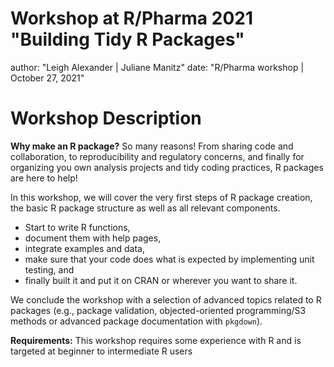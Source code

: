 # Workshop at R/Pharma 2021 "Building Tidy R Packages"

author: "Leigh Alexander | Juliane Manitz"
date: "R/Pharma workshop | October 27, 2021"

# Workshop Description

**Why make an R package?** So many reasons! From sharing code and collaboration, to reproducibility and regulatory concerns, and finally for organizing you own analysis projects and tidy coding practices, R packages are here to help!

In this workshop, we will cover the very first steps of R package creation, the basic R package structure as well as all relevant components. 

-	Start to write R functions, 
-	document them with help pages, 
-	integrate examples and data, 
-	make sure that your code does what is expected by implementing unit testing, and 
-	finally built it and put it on CRAN or wherever you want to share it. 

We conclude the workshop with a selection of advanced topics related to R packages (e.g., package validation, objected-oriented programming/S3 methods or advanced package documentation with `pkgdown`). 

**Requirements:** This workshop requires some experience with R and is targeted at beginner to intermediate R users
